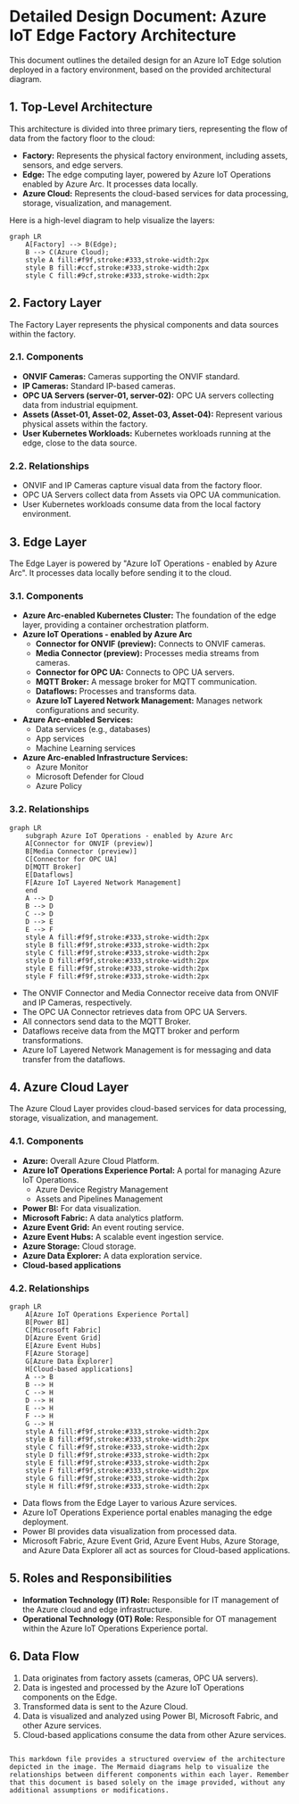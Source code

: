 # Detailed Design Document: Azure IoT Edge Factory Architecture

This document outlines the detailed design for an Azure IoT Edge solution deployed in a factory environment, based on the provided architectural diagram.

## 1. Top-Level Architecture

This architecture is divided into three primary tiers, representing the flow of data from the factory floor to the cloud:

- **Factory:** Represents the physical factory environment, including assets, sensors, and edge servers.
- **Edge:** The edge computing layer, powered by Azure IoT Operations enabled by Azure Arc. It processes data locally.
- **Azure Cloud:** Represents the cloud-based services for data processing, storage, visualization, and management.

Here is a high-level diagram to help visualize the layers:

```mermaid
graph LR
    A[Factory] --> B(Edge);
    B --> C(Azure Cloud);
    style A fill:#f9f,stroke:#333,stroke-width:2px
    style B fill:#ccf,stroke:#333,stroke-width:2px
    style C fill:#9cf,stroke:#333,stroke-width:2px
```

## 2. Factory Layer

The Factory Layer represents the physical components and data sources within the factory.

### 2.1. Components

- **ONVIF Cameras:** Cameras supporting the ONVIF standard.
- **IP Cameras:** Standard IP-based cameras.
- **OPC UA Servers (server-01, server-02):** OPC UA servers collecting data from industrial equipment.
- **Assets (Asset-01, Asset-02, Asset-03, Asset-04):** Represent various physical assets within the factory.
- **User Kubernetes Workloads:** Kubernetes workloads running at the edge, close to the data source.

### 2.2. Relationships

- ONVIF and IP Cameras capture visual data from the factory floor.
- OPC UA Servers collect data from Assets via OPC UA communication.
- User Kubernetes workloads consume data from the local factory environment.

## 3. Edge Layer

The Edge Layer is powered by "Azure IoT Operations - enabled by Azure Arc". It processes data locally before sending it to the cloud.

### 3.1. Components

- **Azure Arc-enabled Kubernetes Cluster:** The foundation of the edge layer, providing a container orchestration platform.
- **Azure IoT Operations - enabled by Azure Arc**
  - **Connector for ONVIF (preview):** Connects to ONVIF cameras.
  - **Media Connector (preview):** Processes media streams from cameras.
  - **Connector for OPC UA:** Connects to OPC UA servers.
  - **MQTT Broker:** A message broker for MQTT communication.
  - **Dataflows:** Processes and transforms data.
  - **Azure IoT Layered Network Management:** Manages network configurations and security.
- **Azure Arc-enabled Services:**
  - Data services (e.g., databases)
  - App services
  - Machine Learning services
- **Azure Arc-enabled Infrastructure Services:**
  - Azure Monitor
  - Microsoft Defender for Cloud
  - Azure Policy

### 3.2. Relationships

```mermaid
graph LR
    subgraph Azure IoT Operations - enabled by Azure Arc
    A[Connector for ONVIF (preview)]
    B[Media Connector (preview)]
    C[Connector for OPC UA]
    D[MQTT Broker]
    E[Dataflows]
    F[Azure IoT Layered Network Management]
    end
    A --> D
    B --> D
    C --> D
    D --> E
    E --> F
    style A fill:#f9f,stroke:#333,stroke-width:2px
    style B fill:#f9f,stroke:#333,stroke-width:2px
    style C fill:#f9f,stroke:#333,stroke-width:2px
    style D fill:#f9f,stroke:#333,stroke-width:2px
    style E fill:#f9f,stroke:#333,stroke-width:2px
    style F fill:#f9f,stroke:#333,stroke-width:2px
```

- The ONVIF Connector and Media Connector receive data from ONVIF and IP Cameras, respectively.
- The OPC UA Connector retrieves data from OPC UA Servers.
- All connectors send data to the MQTT Broker.
- Dataflows receive data from the MQTT broker and perform transformations.
- Azure IoT Layered Network Management is for messaging and data transfer from the dataflows.

## 4. Azure Cloud Layer

The Azure Cloud Layer provides cloud-based services for data processing, storage, visualization, and management.

### 4.1. Components

- **Azure:** Overall Azure Cloud Platform.
- **Azure IoT Operations Experience Portal:** A portal for managing Azure IoT Operations.
  - Azure Device Registry Management
  - Assets and Pipelines Management
- **Power BI:** For data visualization.
- **Microsoft Fabric:** A data analytics platform.
- **Azure Event Grid:** An event routing service.
- **Azure Event Hubs:** A scalable event ingestion service.
- **Azure Storage:** Cloud storage.
- **Azure Data Explorer:** A data exploration service.
- **Cloud-based applications**

### 4.2. Relationships

```mermaid
graph LR
    A[Azure IoT Operations Experience Portal]
    B[Power BI]
    C[Microsoft Fabric]
    D[Azure Event Grid]
    E[Azure Event Hubs]
    F[Azure Storage]
    G[Azure Data Explorer]
    H[Cloud-based applications]
    A --> B
    B --> H
    C --> H
    D --> H
    E --> H
    F --> H
    G --> H
    style A fill:#f9f,stroke:#333,stroke-width:2px
    style B fill:#f9f,stroke:#333,stroke-width:2px
    style C fill:#f9f,stroke:#333,stroke-width:2px
    style D fill:#f9f,stroke:#333,stroke-width:2px
    style E fill:#f9f,stroke:#333,stroke-width:2px
    style F fill:#f9f,stroke:#333,stroke-width:2px
    style G fill:#f9f,stroke:#333,stroke-width:2px
    style H fill:#f9f,stroke:#333,stroke-width:2px
```

- Data flows from the Edge Layer to various Azure services.
- Azure IoT Operations Experience portal enables managing the edge deployment.
- Power BI provides data visualization from processed data.
- Microsoft Fabric, Azure Event Grid, Azure Event Hubs, Azure Storage, and Azure Data Explorer all act as sources for Cloud-based applications.

## 5. Roles and Responsibilities

- **Information Technology (IT) Role:** Responsible for IT management of the Azure cloud and edge infrastructure.
- **Operational Technology (OT) Role:** Responsible for OT management within the Azure IoT Operations Experience portal.

## 6. Data Flow

1.  Data originates from factory assets (cameras, OPC UA servers).
2.  Data is ingested and processed by the Azure IoT Operations components on the Edge.
3.  Transformed data is sent to the Azure Cloud.
4.  Data is visualized and analyzed using Power BI, Microsoft Fabric, and other Azure services.
5.  Cloud-based applications consume the data from other Azure services.

```

This markdown file provides a structured overview of the architecture depicted in the image. The Mermaid diagrams help to visualize the relationships between different components within each layer. Remember that this document is based solely on the image provided, without any additional assumptions or modifications.
```

